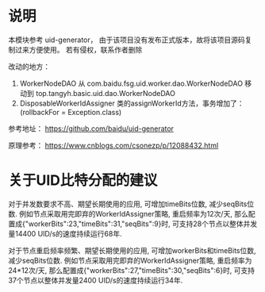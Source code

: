 # 说明

本模块参考 uid-generator， 由于该项目没有发布正式版本，故将该项目源码复制过来方便使用。 若有侵权，联系作者删除

改动的地方：

1. WorkerNodeDAO 从 com.baidu.fsg.uid.worker.dao.WorkerNodeDAO 移动到 top.tangyh.basic.uid.dao.WorkerNodeDAO
2. DisposableWorkerIdAssigner 类的assignWorkerId方法，事务增加了：(rollbackFor = Exception.class)

参考地址： https://github.com/baidu/uid-generator

原理参考： https://www.cnblogs.com/csonezp/p/12088432.html

# 关于UID比特分配的建议

对于并发数要求不高、期望长期使用的应用, 可增加timeBits位数, 减少seqBits位数. 例如节点采取用完即弃的WorkerIdAssigner策略,
重启频率为12次/天, 那么配置成{"workerBits":23,"timeBits":31,"seqBits":9}时,
可支持28个节点以整体并发量14400 UID/s的速度持续运行68年.

对于节点重启频率频繁、期望长期使用的应用, 可增加workerBits和timeBits位数, 减少seqBits位数. 例如节点采取用完即弃的WorkerIdAssigner策略,
重启频率为24*12次/天, 那么配置成{"workerBits":27,"timeBits":30,"seqBits":6}时,
可支持37个节点以整体并发量2400 UID/s的速度持续运行34年.
